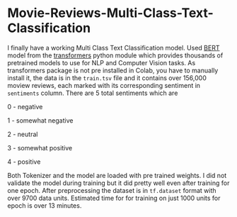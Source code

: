 # Movie-Reviews-Multi-Class-Text-Classification

I finally have a working Multi Class Text Classification model. Used [BERT](https://en.wikipedia.org/wiki/BERT_(language_model)) model from the [transformers](https://pypi.org/project/transformers/) python module which provides thousands of pretrained models to use for NLP and Computer Vision tasks.
As transformers package is not pre installed in Colab, you have to manually install it, the data is in the `train.tsv` file and it contains over 156,000 moview reviews, each marked with its corresponding sentiment in `sentiments` column. There are 5 total sentiments which are

0 - negative

1 - somewhat negative

2 - neutral

3 - somewhat positive

4 - positive

Both Tokenizer and the model are loaded with pre trained weights. I did not validate the model during training but it did pretty well even after training for one epoch. After preprocessing the dataset is in `tf.dataset` format with over 9700 data units. Estimated time for for training on just 1000 units for epoch is over 13 minutes.
